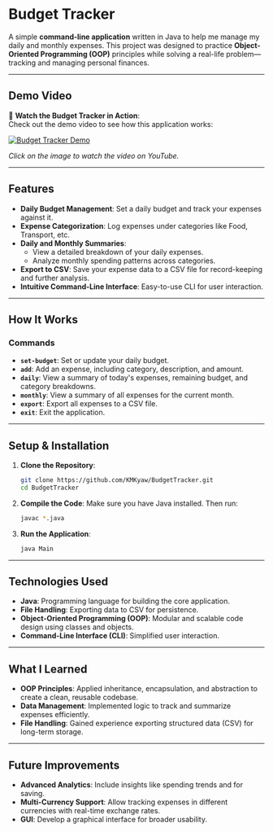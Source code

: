 # **Budget Tracker**

A simple **command-line application** written in Java to help me manage my daily and monthly expenses. This project was designed to practice **Object-Oriented Programming (OOP)** principles while solving a real-life problem—tracking and managing personal finances.

---

## **Demo Video**

🎥 **Watch the Budget Tracker in Action**:  
Check out the demo video to see how this application works:

[![Budget Tracker Demo](https://img.youtube.com/vi/4msYacVdjYo/0.jpg)](https://www.youtube.com/watch?v=4msYacVdjYo)

_Click on the image to watch the video on YouTube._

---

## **Features**

- **Daily Budget Management**: Set a daily budget and track your expenses against it.
- **Expense Categorization**: Log expenses under categories like Food, Transport, etc.
- **Daily and Monthly Summaries**:
  - View a detailed breakdown of your daily expenses.
  - Analyze monthly spending patterns across categories.
- **Export to CSV**: Save your expense data to a CSV file for record-keeping and further analysis.
- **Intuitive Command-Line Interface**: Easy-to-use CLI for user interaction.

---

## **How It Works**

### **Commands**

- **`set-budget`**: Set or update your daily budget.
- **`add`**: Add an expense, including category, description, and amount.
- **`daily`**: View a summary of today's expenses, remaining budget, and category breakdowns.
- **`monthly`**: View a summary of all expenses for the current month.
- **`export`**: Export all expenses to a CSV file.
- **`exit`**: Exit the application.

---

## **Setup & Installation**

1. **Clone the Repository**:

   ```bash
   git clone https://github.com/KMKyaw/BudgetTracker.git
   cd BudgetTracker
   ```

2. **Compile the Code**:
   Make sure you have Java installed. Then run:

   ```bash
   javac *.java
   ```

3. **Run the Application**:
   ```bash
   java Main
   ```

---

## **Technologies Used**

- **Java**: Programming language for building the core application.
- **File Handling**: Exporting data to CSV for persistence.
- **Object-Oriented Programming (OOP)**: Modular and scalable code design using classes and objects.
- **Command-Line Interface (CLI)**: Simplified user interaction.

---

## **What I Learned**

- **OOP Principles**: Applied inheritance, encapsulation, and abstraction to create a clean, reusable codebase.
- **Data Management**: Implemented logic to track and summarize expenses efficiently.
- **File Handling**: Gained experience exporting structured data (CSV) for long-term storage.

---

## **Future Improvements**

- **Advanced Analytics**: Include insights like spending trends and for saving.
- **Multi-Currency Support**: Allow tracking expenses in different currencies with real-time exchange rates.
- **GUI**: Develop a graphical interface for broader usability.
